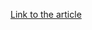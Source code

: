 [Link to the article](https://www.elastic.co/security-labs/ghostpulse-haunts-victims-using-defense-evasion-bag-o-tricks)
